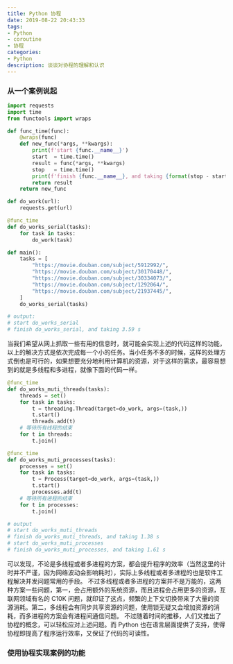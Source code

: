 ```yaml
---
title: Python 协程
date: 2019-08-22 20:43:33
tags:
- Python
- coroutine
- 协程
categories:
- Python
description: 谈谈对协程的理解和认识
---
```


### 从一个案例说起
```python
import requests
import time
from functools import wraps

def func_time(func):
    @wraps(func)
    def new_func(*args, **kwargs):
        print(f'start {func.__name__}')
        start  = time.time()
        result = func(*args, **kwargs)
        stop   = time.time()
        print(f'finish {func.__name__}, and taking {format(stop - start, "0.2f")} s')
        return result
    return new_func

def do_work(url):
    requests.get(url)

@func_time
def do_works_serial(tasks):
    for task in tasks:
        do_work(task)

def main():
    tasks = [
        "https://movie.douban.com/subject/5912992/",
        "https://movie.douban.com/subject/30170448/",
        "https://movie.douban.com/subject/30334073/",
        "https://movie.douban.com/subject/1292064/",
        "https://movie.douban.com/subject/21937445/",
    ]
    do_works_serial(tasks)

# output:
# start do_works_serial
# finish do_works_serial, and taking 3.59 s
```

当我们希望从网上抓取一些有用的信息时，就可能会实现上述的代码这样的功能，以上的解决方式是依次完成每一个小的任务。当小任务不多的时候，这样的处理方式倒也是可行的，如果想要充分地利用计算机的资源，对于这样的需求，最容易想到的就是多线程和多进程，就像下面的代码一样。

```python
@func_time
def do_works_muti_threads(tasks):
    threads = set()
    for task in tasks:
        t = threading.Thread(target=do_work, args=(task,))
        t.start()
        threads.add(t)
    # 等待所有线程的结束
    for t in threads:
        t.join()

@func_time
def do_works_muti_processes(tasks):
    processes = set()
    for task in tasks:
        t = Process(target=do_work, args=(task,))
        t.start()
        processes.add(t)
    # 等待所有进程的结束
    for t in processes:
        t.join()

# output
# start do_works_muti_threads
# finish do_works_muti_threads, and taking 1.38 s
# start do_works_muti_processes
# finish do_works_muti_processes, and taking 1.61 s
```

可以发现，不论是多线程或者多进程的方案，都会提升程序的效率（当然这里的计时并不严谨，因为网络波动会影响耗时），实际上多线程或者多进程的也是软件工程解决并发问题常用的手段。
不过多线程或者多进程的方案并不是万能的，这两种方案一些问题，第一，会占用额外的系统资源，而且进程会占用更多的资源，互联网领域有名的 C10K 问题，就印证了这点，频繁的上下文切换带来了大量的资源消耗。第二，多线程会有同步共享资源的问题，使用锁无疑又会增加资源的消耗，而多进程的方案会有进程间通信问题。
不过随着时间的推移，人们又推出了协程的概念，可以轻松应对上述问题。而 Python 也在语言层面提供了支持，使得协程即提高了程序运行效率，又保证了代码的可读性。

### 使用协程实现案例的功能
